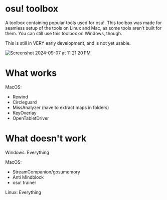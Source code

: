 # osu! toolbox
A toolbox containing popular tools used for osu!.
This toolbox was made for seamless setup of the tools on Linux and Mac, as some tools aren't built for them.
You can still use this toolbox on Windows, though.

This is still in VERY early development, and is not yet usable.

![Screenshot 2024-09-07 at 11 21 20 PM](https://github.com/user-attachments/assets/22f45eef-b3ee-4ce3-81aa-1242dc6c1a49)

# What works
MacOS: 
* Rewind
* Circleguard
* MissAnalyzer (have to extract maps in folders)
* KeyOverlay
* OpenTabletDriver

# What doesn't work
Windows: Everything<br/>

MacOS: 
* StreamCompanion/gosumemory
* Anti Mindblock
* osu! trainer<br/>

Linux: Everything

